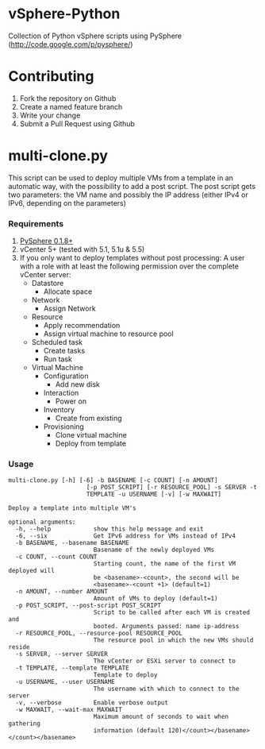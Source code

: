 vSphere-Python
==============

Collection of Python vSphere scripts using PySphere (http://code.google.com/p/pysphere/)

# Contributing #

1. Fork the repository on Github
2. Create a named feature branch
3. Write your change
5. Submit a Pull Request using Github

# multi-clone.py #
This script can be used to deploy multiple VMs from a template in an automatic way, with the possibility to add a post script. The post script gets two parameters: the VM name and possibly the IP address (either IPv4 or IPv6, depending on the parameters)

### Requirements ###
1. [PySphere 0.1.8+](https://code.google.com/p/pysphere/)
2. vCenter 5+ (tested with 5.1, 5.1u & 5.5)
3. If you only want to deploy templates without post processing: A user with a role with at least the following permission over the complete vCenter server:
    * Datastore 
        * Allocate space
    * Network
        * Assign Network
    * Resource
        * Apply recommendation
        * Assign virtual machine to resource pool
    * Scheduled task
        * Create tasks
        * Run task
    * Virtual Machine
        * Configuration
            * Add new disk
        * Interaction
            * Power on
        * Inventory
            * Create from existing
        * Provisioning
            * Clone virtual machine
            * Deploy from template

### Usage ###
    multi-clone.py [-h] [-6] -b BASENAME [-c COUNT] [-n AMOUNT]
                          [-p POST_SCRIPT] [-r RESOURCE_POOL] -s SERVER -t
                          TEMPLATE -u USERNAME [-v] [-w MAXWAIT]
     
    Deploy a template into multiple VM's
     
    optional arguments:
      -h, --help            show this help message and exit
      -6, --six             Get IPv6 address for VMs instead of IPv4
      -b BASENAME, --basename BASENAME
                            Basename of the newly deployed VMs
      -c COUNT, --count COUNT
                            Starting count, the name of the first VM deployed will
                            be <basename>-<count>, the second will be
                            <basename>-<count +1> (default=1)
      -n AMOUNT, --number AMOUNT
                            Amount of VMs to deploy (default=1)
      -p POST_SCRIPT, --post-script POST_SCRIPT
                            Script to be called after each VM is created and
                            booted. Arguments passed: name ip-address
      -r RESOURCE_POOL, --resource-pool RESOURCE_POOL
                            The resource pool in which the new VMs should reside
      -s SERVER, --server SERVER
                            The vCenter or ESXi server to connect to
      -t TEMPLATE, --template TEMPLATE
                            Template to deploy
      -u USERNAME, --user USERNAME
                            The username with which to connect to the server
      -v, --verbose         Enable verbose output
      -w MAXWAIT, --wait-max MAXWAIT
                            Maximum amount of seconds to wait when gathering
                            information (default 120)</count></basename></count></basename>

